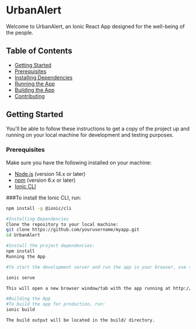 ﻿# UrbanAlert

Welcome to UrbanAlert, an Ionic React App designed for the well-being of the people.

## Table of Contents

- [Getting Started](#getting-started)
- [Prerequisites](#prerequisites)
- [Installing Dependencies](#installing-dependencies)
- [Running the App](#running-the-app)
- [Building the App](#building-the-app)
- [Contributing](#contributing)

## Getting Started

You'll be able to follow these instructions to get a copy of the project up and running on your local machine for development and testing purposes.

### Prerequisites

Make sure you have the following installed on your machine:

- [Node.js](https://nodejs.org/) (version 14.x or later)
- [npm](https://www.npmjs.com/) (version 6.x or later)
- [Ionic CLI](https://ionicframework.com/docs/cli/installation)

###To install the Ionic CLI, run:
```bash
npm install -g @ionic/cli

#Installing Dependencies
Clone the repository to your local machine:
git clone https://github.com/yourusername/myapp.git
cd UrbanAlert

#Install the project dependencies:
npm install
Running the App

#To start the development server and run the app in your browser, use the following:

ionic serve

This will open a new browser window/tab with the app running at http://localhost:8100/.

#Building the App
#To build the app for production, run:
ionic build

The build output will be located in the build/ directory.
